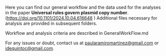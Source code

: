 Here you can find our general workflow and the data used for the analyses in the paper __Universal rules govern plasmid copy number__. (https://doi.org/10.1101/2024.10.04.616648 ) Additional files necessary for analysis are provided in subsequent folders.

Workflow and analysis criteria are described in GeneralWorkFlow.md

For any issues or doubt, contact us at paularamiromartinez@gmail.com or idequintoc@gmail.com.

